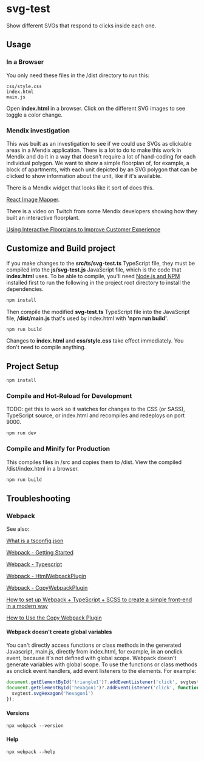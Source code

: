 # svg-test

Show different SVGs that respond to clicks inside each one.

## Usage

### In a Browser
You only need these files in the /dist directory to run this:

```shell
css/style.css
index.html
main.js
```
Open **index.html** in a browser. Click on the different SVG images to see
toggle a color change.

### Mendix investigation

This was built as an investigation to see if we could use SVGs as clickable 
areas in a Mendix application. There is a lot to do to make this work in 
Mendix and do it in a way that doesn't require a lot of hand-coding for each 
individual polygon. We want to show a simple floorplan of, for example, a block 
of apartments, with each unit depicted by an SVG polygon that can be clicked to 
show information about the unit, like if it's available.

There is a Mendix widget that looks like it sort of does this.

[React Image Mapper](https://marketplace.mendix.com/link/component/235635).

There is a video on Twitch from some Mendix developers showing how they built 
an interactive floorplant.

[Using Interactive Floorplans to Improve Customer Experience](https://www.twitch.tv/videos/1302068683)


## Customize and Build project

If you make changes to the **src/ts/svg-test.ts** TypeScript file, 
they must be compiled into the **js/svg-test.js** JavaScript file, 
which is the code that **index.html** uses. To be able to compile, you'll need 
[Node.js and NPM](https://docs.npmjs.com/downloading-and-installing-node-js-and-npm) 
installed first to run the following in the project root directory to install 
the dependencies.

```sh
npm install
```

Then compile the modified **svg-test.ts** TypeScript file into the 
JavaScript file, **/dist/main.js** that's used by index.html with 
**'npm run build'**.

```sh
npm run build
```

Changes to **index.html** and **css/style.css** take effect immediately. You don't 
need to compile anything.

## Project Setup

```sh
npm install
```

### Compile and Hot-Reload for Development
TODO: get this to work so it watches for changes to the CSS (or SASS), TypeScript 
source, or index.html and recompiles and redeploys on port 9000.

```sh
npm run dev
```

### Compile and Minify for Production
This compiles files in /src and copies them to /dist. View the compiled 
/dist/index.html in a browser.

```sh
npm run build
```

## Troubleshooting

### Webpack
See also:

[What is a tsconfig.json](https://www.typescriptlang.org/docs/handbook/tsconfig-json.html)

[Webpack - Getting Started](https://webpack.js.org/guides/getting-started/#basic-setup)

[Webpack - Typescript](https://webpack.js.org/guides/typescript/)

[Webpack - HtmlWebpackPlugin](https://webpack.js.org/plugins/html-webpack-plugin/)

[Webpack - CopyWebpackPlugin](https://webpack.js.org/plugins/copy-webpack-plugin/)

[How to set up Webpack + TypeScript + SCSS to create a simple front-end in a modern way](https://medium.com/@coder_in_austria/how-to-set-up-webpack-typescript-scss-to-create-a-simple-front-end-in-a-modern-way-86850ee3f1c6)

[How to Use the Copy Webpack Plugin](https://www.squash.io/how-to-use-the-copy-webpack-plugin/)

#### Webpack doesn't create global variables
You can't directly access functions or class methods in the generated 
Javascript, main.js, directly from index.html, for example, in an onclick 
event, because it's not defined with global scope. Webpack doesn't generate 
variables with global scope. To use the functions or class methods as 
onclick event handlers, add event listeners to the elements. For example:

```javascript
document.getElementById('triangle1')?.addEventListener('click', svgtest.svgTriangle);
document.getElementById('hexagon1')?.addEventListener('click', function() {
  svgtest.svgHexagon('hexagon1')
});
```

#### Versions
`npx webpack --version`

#### Help
`npx webpack --help`
